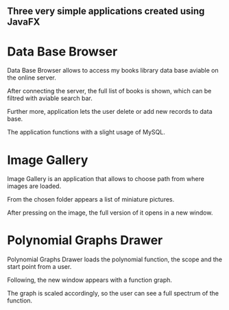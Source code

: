 ## Three very simple applications created using JavaFX

# Data Base Browser

Data Base Browser allows to access my books library data base aviable on the online server.

After connecting the server, the full list of books is shown, which can be filtred with aviable search bar.

Further more, application lets the user delete or add new records to data base.

The application functions with a slight usage of MySQL.

# Image Gallery

Image Gallery is an application that allows to choose path from where images are loaded.

From the chosen folder appears a list of miniature pictures.

After pressing on the image, the full version of it opens in a new window.

# Polynomial Graphs Drawer

Polynomial Graphs Drawer loads the polynomial function, the scope and the start point from a user.

Following, the new window appears with a function graph.

The graph is scaled accordingly, so the user can see a full spectrum of the function.
